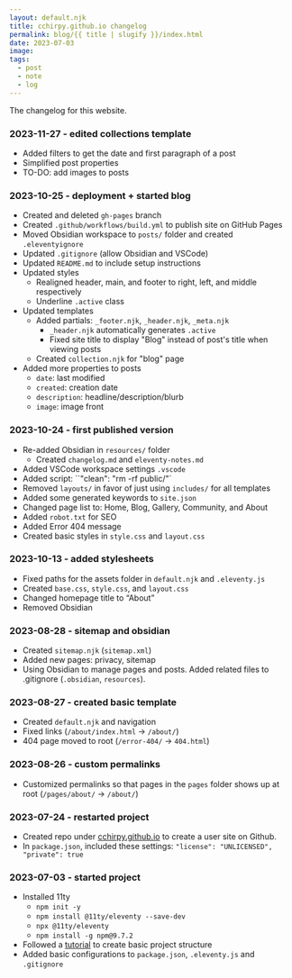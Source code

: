 ```yaml
---
layout: default.njk
title: cchirpy.github.io changelog
permalink: blog/{{ title | slugify }}/index.html
date: 2023-07-03
image: 
tags:
  - post
  - note
  - log
---
```


The changelog for this website.

### 2023-11-27 - edited collections template
- Added filters to get the date and first paragraph of a post
- Simplified post properties
- TO-DO: add images to posts

### 2023-10-25 - deployment + started blog
- Created and deleted `gh-pages` branch
- Created `.github/workflows/build.yml` to publish site on GitHub Pages
- Moved Obsidian workspace to `posts/` folder and created `.eleventyignore`
- Updated `.gitignore` (allow Obsidian and VSCode)
- Updated `README.md` to include setup instructions
- Updated styles
	- Realigned header, main, and footer to right, left, and middle respectively
	- Underline `.active` class
- Updated templates
	- Added partials: `_footer.njk`, `_header.njk`, `_meta.njk`
		- `_header.njk` automatically generates `.active` 
		- Fixed site title to display "Blog" instead of post's title when viewing posts
	- Created `collection.njk` for "blog" page
- Added more properties to posts
	- `date`: last modified
	- `created`: creation date
	- `description`: headline/description/blurb
	- `image`: image front

### 2023-10-24 - first published version
- Re-added Obsidian in `resources/` folder
	- Created `changelog.md` and `eleventy-notes.md`
- Added VSCode workspace settings `.vscode`
- Added script: ``"clean": "rm -rf public/"`
- Removed `layouts/` in favor of just using `includes/` for all templates
- Added some generated keywords to `site.json`
- Changed page list to: Home, Blog, Gallery, Community, and About
- Added `robot.txt` for SEO
- Added Error 404 message
- Created basic styles in `style.css` and `layout.css`

### 2023-10-13 - added stylesheets
- Fixed paths for the assets folder in `default.njk` and `.eleventy.js`
- Created `base.css`, `style.css`, and `layout.css`
- Changed homepage title to “About”
- Removed Obsidian

### 2023-08-28 - sitemap and obsidian
- Created `sitemap.njk` (`sitemap.xml`)
- Added new pages: privacy, sitemap
- Using Obsidian to manage pages and posts. Added related files to .gitignore (`.obsidian`, `resources`).

### 2023-08-27 - created basic template
- Created `default.njk` and navigation
- Fixed links (`/about/index.html` → `/about/`)
- 404 page moved to root (`/error-404/` → `404.html`)

### 2023-08-26 - custom permalinks
- Customized permalinks so that pages in the `pages` folder shows up at root (`/pages/about/` → `/about/`)

### 2023-07-24 - restarted project
- Created repo under [cchirpy.github.io](http://cchirpy.github.io) to create a user site on Github.
- In `package.json`, included these settings: `"license": "UNLICENSED", "private": true`

### 2023-07-03 - started project
- Installed 11ty 
  - `npm init -y`
  - `npm install @11ty/eleventy --save-dev`
  - `npx @11ty/eleventy`
  - `npm install -g npm@9.7.2`
- Followed a [tutorial](https://11ty.rocks/posts/create-your-first-basic-11ty-website/) to create basic project structure
- Added basic configurations to `package.json`, `.eleventy.js` and `.gitignore`
